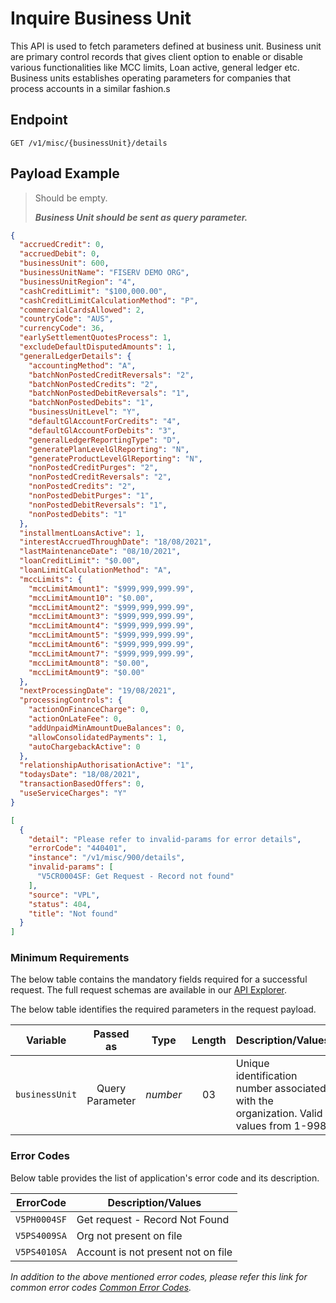 # Inquire Business Unit

This API is used to fetch parameters defined at business unit. Business unit are primary control records that gives client option to enable or disable various functionalities like MCC limits, Loan active, general ledger etc. Business units establishes operating parameters for companies that process accounts in a similar fashion.s

## Endpoint

`GET /v1/misc/{businessUnit}/details`

## Payload Example

<!--
type: tab
titles: Request, Response, Error
-->

>Should be empty.
>
>***Business Unit should be sent as query parameter.***

<!--
type: tab
-->

```json
{
  "accruedCredit": 0,
  "accruedDebit": 0,
  "businessUnit": 600,
  "businessUnitName": "FISERV DEMO ORG",
  "businessUnitRegion": "4",
  "cashCreditLimit": "$100,000.00",
  "cashCreditLimitCalculationMethod": "P",
  "commercialCardsAllowed": 2,
  "countryCode": "AUS",
  "currencyCode": 36,
  "earlySettlementQuotesProcess": 1,
  "excludeDefaultDisputedAmounts": 1,
  "generalLedgerDetails": {
    "accountingMethod": "A",
    "batchNonPostedCreditReversals": "2",
    "batchNonPostedCredits": "2",
    "batchNonPostedDebitReversals": "1",
    "batchNonPostedDebits": "1",
    "businessUnitLevel": "Y",
    "defaultGlAccountForCredits": "4",
    "defaultGlAccountForDebits": "3",
    "generalLedgerReportingType": "D",
    "generatePlanLevelGlReporting": "N",
    "generateProductLevelGlReporting": "N",
    "nonPostedCreditPurges": "2",
    "nonPostedCreditReversals": "2",
    "nonPostedCredits": "2",
    "nonPostedDebitPurges": "1",
    "nonPostedDebitReversals": "1",
    "nonPostedDebits": "1"
  },
  "installmentLoansActive": 1,
  "interestAccruedThroughDate": "18/08/2021",
  "lastMaintenanceDate": "08/10/2021",
  "loanCreditLimit": "$0.00",
  "loanLimitCalculationMethod": "A",
  "mccLimits": {
    "mccLimitAmount1": "$999,999,999.99",
    "mccLimitAmount10": "$0.00",
    "mccLimitAmount2": "$999,999,999.99",
    "mccLimitAmount3": "$999,999,999.99",
    "mccLimitAmount4": "$999,999,999.99",
    "mccLimitAmount5": "$999,999,999.99",
    "mccLimitAmount6": "$999,999,999.99",
    "mccLimitAmount7": "$999,999,999.99",
    "mccLimitAmount8": "$0.00",
    "mccLimitAmount9": "$0.00"
  },
  "nextProcessingDate": "19/08/2021",
  "processingControls": {
    "actionOnFinanceCharge": 0,
    "actionOnLateFee": 0,
    "addUnpaidMinAmountDueBalances": 0,
    "allowConsolidatedPayments": 1,
    "autoChargebackActive": 0
  },
  "relationshipAuthorisationActive": "1",
  "todaysDate": "18/08/2021",
  "transactionBasedOffers": 0,
  "useServiceCharges": "Y"
}
```

<!--
type: tab
-->

```json
[
  {
    "detail": "Please refer to invalid-params for error details",
    "errorCode": "440401",
    "instance": "/v1/misc/900/details",
    "invalid-params": [
      "V5CR0004SF: Get Request - Record not found"
    ],
    "source": "VPL",
    "status": 404,
    "title": "Not found"
  }
]
```

<!-- type: tab-end -->

### Minimum Requirements

The below table contains the mandatory fields required for a successful request. The full request schemas are available in our [API Explorer](../api/?type=get&path=/v1/misc/{businessUnit}/details).

The below table identifies the required parameters in the request payload.

| Variable | Passed as | Type | Length | Description/Values |
| -------- | :-------: | :--: | :------------: | ------------------ |
| `businessUnit` | Query Parameter | *number* | 03 | Unique identification number associated with the organization. Valid values from 1-998.|

### Error Codes

Below table provides the list of application's error code and its description.

| ErrorCode |  Description/Values |
| --------  | ------------------ |
| `V5PH0004SF` | Get request - Record Not Found |  
| `V5PS4009SA` | Org not present on file |  
| `V5PS4010SA` | Account is not present not on file |

*In addition to the above mentioned error codes, please refer this link for common error codes [Common Error Codes](?path=docs/Common_Error_Code.md).*
